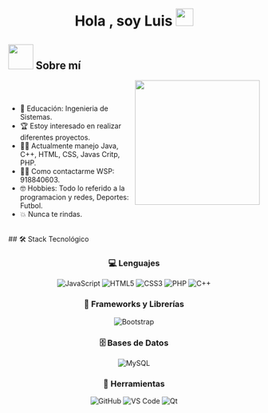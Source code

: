 <h1 align="center"><b>Hola , soy Luis </b><img src="https://media.giphy.com/media/hvRJCLFzcasrR4ia7z/giphy.gif" width="35"></h1>

## <picture><img src = "https://github.com/7oSkaaa/7oSkaaa/blob/main/Images/about_me.gif?raw=true" width = 50px></picture> Sobre mí

<picture> <img align="right" src="https://github.com/7oSkaaa/7oSkaaa/blob/main/Images/Right_Side.gif?raw=true" width = 250px></picture>

<br><br>

- :school: Educación: Ingenieria de Sistemas.
- :trophy: Estoy interesado en realizar diferentes proyectos.
- :technologist: Actualmente manejo Java, C++, HTML, CSS, Javas Critp, PHP.
- :student: Como contactarme WSP: 918840603.
- :nerd_face: Hobbies: Todo lo referido a la programacion y redes, Deportes: Futbol.
- :boom: Nunca te rindas.
<br>
## 🛠️ Stack Tecnológico

<div align="center">
  
### 💻 Lenguajes

![JavaScript](https://img.shields.io/badge/JavaScript-F7DF1E?style=for-the-badge&logo=javascript&logoColor=black)
![HTML5](https://img.shields.io/badge/HTML5-E34F26?style=for-the-badge&logo=html5&logoColor=white)
![CSS3](https://img.shields.io/badge/CSS3-1572B6?style=for-the-badge&logo=css3&logoColor=white)
![PHP](https://img.shields.io/badge/PHP-777BB4?style=for-the-badge&logo=php&logoColor=white)
![C++](https://img.shields.io/badge/C++-00599C?style=for-the-badge&logo=cplusplus&logoColor=white)

### 🧰 Frameworks y Librerías

![Bootstrap](https://img.shields.io/badge/Bootstrap-7952B3?style=for-the-badge&logo=bootstrap&logoColor=white)

### 🗄️ Bases de Datos

![MySQL](https://img.shields.io/badge/MySQL-4479A1?style=for-the-badge&logo=mysql&logoColor=white)

### 🔧 Herramientas

![GitHub](https://img.shields.io/badge/GitHub-181717?style=for-the-badge&logo=github&logoColor=white)
![VS Code](https://img.shields.io/badge/VS_Code-007ACC?style=for-the-badge&logo=visual-studio-code&logoColor=white)
![Qt](https://img.shields.io/badge/Qt-41CD52?style=for-the-badge&logo=qt&logoColor=white)

</div>
